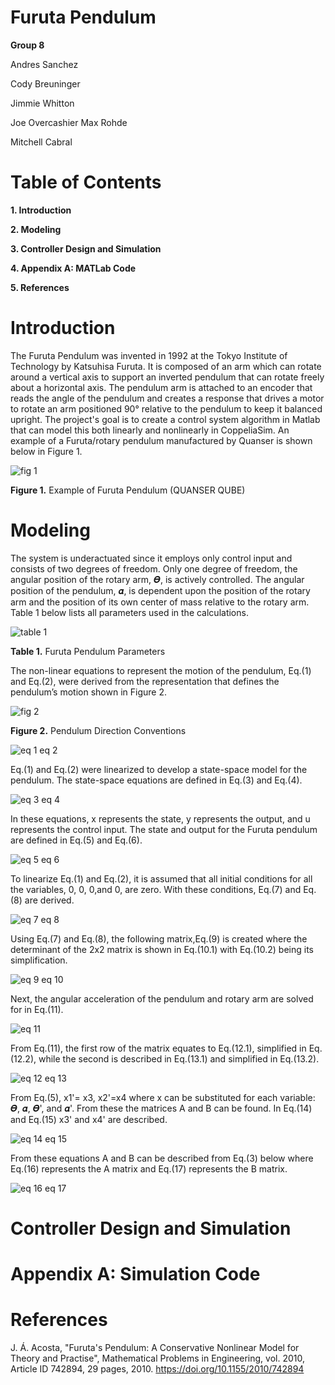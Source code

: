 # Furuta Pendulum
**Group 8**

Andres Sanchez

Cody Breuninger

Jimmie Whitton

Joe Overcashier
Max Rohde

Mitchell Cabral

# Table of Contents
**1. Introduction**

**2. Modeling**

**3. Controller Design and Simulation**

**4. Appendix A: MATLab Code**

**5. References**

# **Introduction**

The Furuta Pendulum was invented in 1992 at the Tokyo Institute of Technology by Katsuhisa Furuta. It is composed of an arm which can rotate around a vertical axis to support an 
inverted pendulum that can rotate freely about a horizontal axis. The pendulum arm is attached to an encoder that reads the angle of the pendulum and creates a response that 
drives a motor to rotate an arm positioned 90° relative to the pendulum to keep it balanced upright. The project's goal is to create a control system algorithm in Matlab that can 
model this both linearly and nonlinearly in CoppeliaSim. An example of a Furuta/rotary pendulum manufactured by Quanser is shown below in Figure 1.

![fig 1](https://user-images.githubusercontent.com/84546893/119276584-c7d23a80-bbcf-11eb-8dbb-872fc528ce85.png)

**Figure 1.** Example of Furuta Pendulum (QUANSER QUBE)

# **Modeling**

The system is underactuated since it employs only control input and consists of two degrees of freedom. Only one degree of freedom, the angular position of the rotary arm, 𝜭, is actively controlled. The angular position of the pendulum, 𝜶, is dependent upon the position of the rotary arm and the position of its own center of mass relative to the rotary arm. Table 1 below lists all parameters used in the calculations.

![table 1](https://user-images.githubusercontent.com/84546893/119276655-20093c80-bbd0-11eb-97a4-9fb43ccccc0d.png)

**Table 1.** Furuta Pendulum Parameters

The non-linear equations to represent the motion of the pendulum, Eq.(1) and Eq.(2), were derived from the representation that defines the pendulum’s motion shown in Figure 2.

![fig 2](https://user-images.githubusercontent.com/84546893/119276700-66f73200-bbd0-11eb-9581-d03918bab300.png)

**Figure 2.** Pendulum Direction Conventions

![eq 1 eq 2](https://user-images.githubusercontent.com/84546893/119276696-61015100-bbd0-11eb-9c57-1db25746f288.png)

Eq.(1) and Eq.(2) were linearized to develop a state-space model for the pendulum. The state-space equations are defined in Eq.(3) and Eq.(4).

![eq 3 eq 4](https://user-images.githubusercontent.com/84546893/119276749-afaeeb00-bbd0-11eb-8b05-4f82e3e8e89a.png)

In these equations, x represents the state, y represents the output, and u represents the control input. The state and output for the Furuta pendulum are defined in Eq.(5) and Eq.(6).

![eq 5 eq 6](https://user-images.githubusercontent.com/84546893/119276790-e422a700-bbd0-11eb-8e15-1392640b17b1.png)

To linearize Eq.(1) and Eq.(2), it is assumed that all initial conditions for all the variables, 0, 0, 0,and 0, are zero. With these conditions, Eq.(7) and Eq.(8) are derived.

![eq 7 eq 8](https://user-images.githubusercontent.com/84546893/119276816-0b797400-bbd1-11eb-998f-890dc13b3e73.png)

Using Eq.(7) and Eq.(8), the following matrix,Eq.(9) is created where the determinant of the 2x2 matrix is shown in Eq.(10.1) with Eq.(10.2) being its simplification. 

![eq 9 eq 10](https://user-images.githubusercontent.com/84546893/119276837-28ae4280-bbd1-11eb-9f8b-cc0399337ea7.png)

Next, the angular acceleration of the pendulum and rotary arm are solved for in Eq.(11).

![eq 11](https://user-images.githubusercontent.com/84546893/119276849-349a0480-bbd1-11eb-8bf3-24dbe5fdc262.png)

From Eq.(11), the first row of the matrix equates to Eq.(12.1), simplified in Eq.(12.2), while the second is described in Eq.(13.1) and simplified in Eq.(13.2).

![eq 12 eq 13](https://user-images.githubusercontent.com/84546893/119276877-5a270e00-bbd1-11eb-83c3-04c572ab4f45.png)

From Eq.(5),  x1'= x3,  x2'=x4 where x can be substituted for each variable: 𝜭, 𝜶, 𝜭', and 𝜶'. From these the matrices A and B can be found. In Eq.(14) and Eq.(15) x3' and  x4' are described.

![eq 14 eq 15](https://user-images.githubusercontent.com/84546893/119276911-86428f00-bbd1-11eb-9710-dbecc135b3e6.png)

From these equations A and B can be described from Eq.(3) below where Eq.(16) represents the A matrix and Eq.(17) represents the B matrix.

![eq 16 eq 17](https://user-images.githubusercontent.com/84546893/119276918-8e9aca00-bbd1-11eb-839b-49d308a076de.png)

# Controller Design and Simulation

# Appendix A: Simulation Code

# References

J. Á. Acosta, "Furuta's Pendulum: A Conservative Nonlinear Model for Theory and Practise", Mathematical Problems in Engineering, vol. 2010, Article ID 742894, 29 pages, 2010. https://doi.org/10.1155/2010/742894




